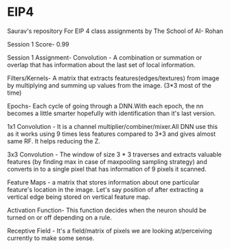 # EIP4
Saurav's repository For EIP 4 class assignments by The School of AI- Rohan




Session 1
Score- 0.99

Session 1 Assignment-
Convolution -  A combination or summation or overlap that has information about the last set of local information.


Filters/Kernels- A matrix that extracts features(edges/textures) from image by multiplying and summing up values from the image. (3*3 most of the time)


Epochs- Each cycle of going through a DNN.With each epoch, the nn becomes a little smarter hopefully with identification than it's last version.


1x1 Convolution - It is a channel multiplier/combiner/mixer.All DNN use this as it works using 9 times less features compared to 3*3 and gives almost same RF. It helps reducing the Z.


3x3 Convolution - The window of size 3 * 3 traverses and extracts valuable features (by finding max in case of maxpooling sampling strategy) and converts in to a single pixel that has information of 9 pixels it scanned.


Feature Maps - a matrix that stores information about one particular feature's location in the image. Let's say position of after extracting a vertical edge being stored on vertical feature map.


Activation Function- This function decides when the neuron should be turned on or off depending on a rule.


Receptive Field - It's a field/matrix of pixels we are looking at/perceiving currently to make some sense.
